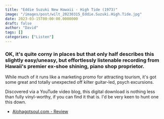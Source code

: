 ```yaml
---
title: "Eddie Suzuki New Hawaii - High Tide (1973)"
image: "/images/post/wilt_20230315_Eddie.Suzuki.High.Tide.jpg"
date: 2023-03-15T00:00:00.0000000
draft: false
author: "David"
tags: []
categories: ["Listen"]
---
```

### OK, it's quite corny in places but that only half describes this slightly easy/uneasy, but effortlessly listenable recording from Hawaii's premier ex-shoe shining, piano shop proprietor.

 While much of it runs like a marketing promo for attracting tourism, it's got some great and totally unexpected off kilter guitar-led, psych excursions.

 Discovered via a YouTude video blog, this digital download is nothing less than fully vinyl-worthy, if you can find it that is. I'd be very keen to hunt one this down.

-  [Alohagotsoul.com - Review](https://alohagotsoul.com/pages/eddie-suzuki)